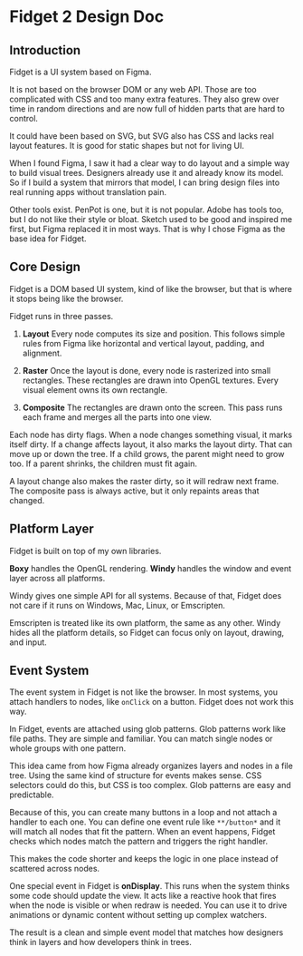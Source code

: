 # Fidget 2 Design Doc



## Introduction

Fidget is a UI system based on Figma.

It is not based on the browser DOM or any web API. Those are too complicated with CSS and too many extra features. They also grew over time in random directions and are now full of hidden parts that are hard to control.

It could have been based on SVG, but SVG also has CSS and lacks real layout features. It is good for static shapes but not for living UI.

When I found Figma, I saw it had a clear way to do layout and a simple way to build visual trees. Designers already use it and already know its model. So if I build a system that mirrors that model, I can bring design files into real running apps without translation pain.

Other tools exist. PenPot is one, but it is not popular. Adobe has tools too, but I do not like their style or bloat. Sketch used to be good and inspired me first, but Figma replaced it in most ways. That is why I chose Figma as the base idea for Fidget.



## Core Design

Fidget is a DOM based UI system, kind of like the browser, but that is where it stops being like the browser.

Fidget runs in three passes.

1. **Layout**
   Every node computes its size and position. This follows simple rules from Figma like horizontal and vertical layout, padding, and alignment.

2. **Raster**
   Once the layout is done, every node is rasterized into small rectangles. These rectangles are drawn into OpenGL textures. Every visual element owns its own rectangle.

3. **Composite**
   The rectangles are drawn onto the screen. This pass runs each frame and merges all the parts into one view.

Each node has dirty flags. When a node changes something visual, it marks itself dirty.
If a change affects layout, it also marks the layout dirty. That can move up or down the tree.
If a child grows, the parent might need to grow too.
If a parent shrinks, the children must fit again.

A layout change also makes the raster dirty, so it will redraw next frame. The composite pass is always active, but it only repaints areas that changed.

## Platform Layer

Fidget is built on top of my own libraries.

**Boxy** handles the OpenGL rendering.
**Windy** handles the window and event layer across all platforms.

Windy gives one simple API for all systems. Because of that, Fidget does not care if it runs on Windows, Mac, Linux, or Emscripten.

Emscripten is treated like its own platform, the same as any other. Windy hides all the platform details, so Fidget can focus only on layout, drawing, and input.



## Event System

The event system in Fidget is not like the browser.
In most systems, you attach handlers to nodes, like `onClick` on a button. Fidget does not work this way.

In Fidget, events are attached using glob patterns.
Glob patterns work like file paths. They are simple and familiar.
You can match single nodes or whole groups with one pattern.

This idea came from how Figma already organizes layers and nodes in a file tree. Using the same kind of structure for events makes sense.
CSS selectors could do this, but CSS is too complex. Glob patterns are easy and predictable.

Because of this, you can create many buttons in a loop and not attach a handler to each one.
You can define one event rule like `**/button*` and it will match all nodes that fit the pattern.
When an event happens, Fidget checks which nodes match the pattern and triggers the right handler.

This makes the code shorter and keeps the logic in one place instead of scattered across nodes.

One special event in Fidget is **onDisplay**.
This runs when the system thinks some code should update the view.
It acts like a reactive hook that fires when the node is visible or when redraw is needed.
You can use it to drive animations or dynamic content without setting up complex watchers.

The result is a clean and simple event model that matches how designers think in layers and how developers think in trees.



